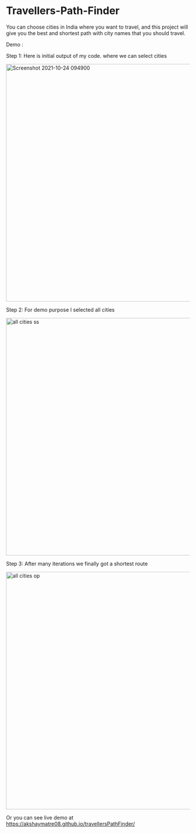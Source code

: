 # Travellers-Path-Finder
You can choose cities in India where you want to travel, and this project will give you the best and shortest path with city names that you should travel.

Demo : 

Step 1: Here is initial output of my code. where we can select cities

<img width="650" alt="Screenshot 2021-10-24 094900" src="https://user-images.githubusercontent.com/92999927/138580806-e0229203-5fe5-4594-bf9f-d71cbcb964f3.png">

Step 2: For demo purpose I selected all cities 

<img width="650" alt="all cities ss" src="https://user-images.githubusercontent.com/92999927/138594917-70c237fb-51a9-4833-b064-b177301d7214.png">

Step 3: After many iterations we finally got a shortest route

<img width="650" alt="all cities op" src="https://user-images.githubusercontent.com/92999927/138595260-1ce395a4-b5d3-4eb8-ad8b-867a2d4be060.png">

Or you can see live demo at https://akshaymatre08.github.io/travellersPathFinder/
